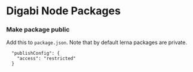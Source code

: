 # Digabi Node Packages

### Make package public

Add this to `package.json`. Note that by default lerna packages are private.

```
  "publishConfig": {
    "access": "restricted"
  }
```
